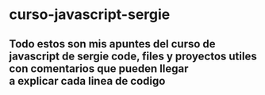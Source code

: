 # curso-javascript-sergie

<h2> Todo estos son mis apuntes del curso de javascript de sergie code, files y proyectos utiles con comentarios que pueden llegar <br>
a explicar cada linea de codigo
</h2>
